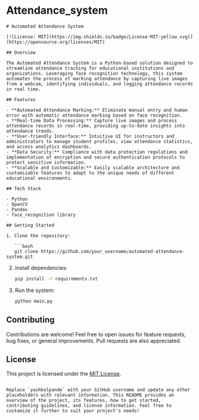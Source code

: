# Attendance_system
```
# Automated Attendance System

[![License: MIT](https://img.shields.io/badge/License-MIT-yellow.svg)](https://opensource.org/licenses/MIT)

## Overview

The Automated Attendance System is a Python-based solution designed to streamline attendance tracking for educational institutions and organizations. Leveraging face recognition technology, this system automates the process of marking attendance by capturing live images from a webcam, identifying individuals, and logging attendance records in real time.

## Features

- **Automated Attendance Marking:** Eliminate manual entry and human error with automatic attendance marking based on face recognition.
- **Real-time Data Processing:** Capture live images and process attendance records in real-time, providing up-to-date insights into attendance trends.
- **User-friendly Interface:** Intuitive UI for instructors and administrators to manage student profiles, view attendance statistics, and access analytics dashboards.
- **Data Security:** Compliance with data protection regulations and implementation of encryption and secure authentication protocols to protect sensitive information.
- **Scalable and Customizable:** Easily scalable architecture and customizable features to adapt to the unique needs of different educational environments.

## Tech Stack

- Python
- OpenCV
- Pandas
- face_recognition library

## Getting Started

1. Clone the repository:

   ```bash
   git clone https://github.com/your_username/automated-attendance-system.git
   ```

2. Install dependencies:

   ```bash
   pip install -r requirements.txt
   ```

3. Run the system:

   ```bash
   python main.py
   ```

## Contributing

Contributions are welcome! Feel free to open issues for feature requests, bug fixes, or general improvements. Pull requests are also appreciated.

## License

This project is licensed under the [MIT License](LICENSE).
```

Replace `yashbalpande` with your GitHub username and update any other placeholders with relevant information. This README provides an overview of the project, its features, how to get started, contributing guidelines, and license information. Feel free to customize it further to suit your project's needs!
